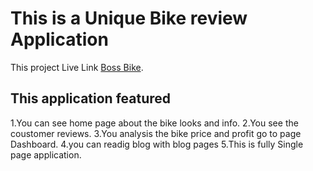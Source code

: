 # This is a Unique Bike review Application

This project Live Link [Boss Bike](https://zippy-wisp-cc0519.netlify.app/).

## This application featured

1.You can see home page about the bike looks and info.
2.You see the coustomer reviews.
3.You analysis the bike price and profit go to page Dashboard.
4.you can readig blog with blog pages
5.This is fully Single page application. 

